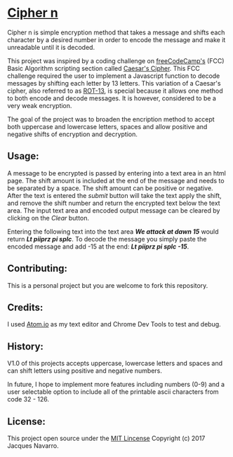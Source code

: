 # [Cipher n](https://the-thief.github.io/cipher/)

Cipher n is simple encryption method that takes a message and shifts each character by a desired number in order to encode the message and make it unreadable until it is decoded.

This project was inspired by a coding challenge on [freeCodeCamp's](https://freecodecamp.com/) (FCC) Basic Algorithm scripting section called [Caesar's Cipher](https://www.freecodecamp.com/challenges/caesars-cipher). This FCC challenge required the user to implement a Javascript function to decode messages by shifting each letter by 13 letters. This variation of a Caesar's cipher, also referred to as [ROT-13](https://en.wikipedia.org/wiki/ROT13), is special because it allows one method to both encode and decode messages. It is however, considered to be a very weak encryption.

The goal of the project was to broaden the encription method to accept both uppercase and lowercase letters, spaces and allow positive and negative shifts of encryption and decryption.

## Usage:

A message to be encrypted is passed by entering into a text area in an html page. The shift amount is included at the end of the message and needs to be separated by a space. The shift amount can be positive or negative. After the text is entered the _submit_ button will take the text apply the shift, and remove the shift number and return the encrypted text below the text area. The input text area and encoded output message can be cleared by clicking on the _Clear_ button.

Entering the following text into the text area **_We attack at dawn 15_** would return **_Lt piiprz pi splc_**. To decode the message you simply paste the encoded message and add -15 at the end: **_Lt piiprz pi splc -15_**.

## Contributing:

This is a personal project but you are welcome to fork this repository.

## Credits:

I used [Atom.io](https://atom.io/) as my text editor and Chrome Dev Tools to test and debug.


## History:
V1.0 of this projects accepts uppercase, lowercase letters and spaces and can shift letters using positive and negative numbers.

In future, I hope to implement more features including numbers (0-9) and a user selectable option to include all of the printable ascii characters from code 32 - 126.

## License:

This project open source under the [MIT Lincense](https://github.com/the-thief/cipher/blob/master/LICENSE) Copyright (c) 2017 Jacques Navarro.
